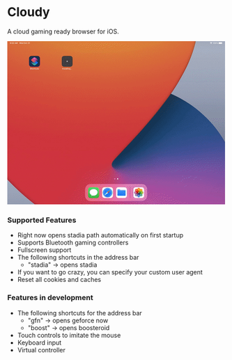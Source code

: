 # Cloudy

A cloud gaming ready browser for iOS. 

![](Media/cloudy.gif)

### Supported Features

- Right now opens stadia path automatically on first startup
- Supports Bluetooth gaming controllers
- Fullscreen support
- The following shortcuts in the address bar
  - "stadia" -> opens stadia
- If you want to go crazy, you can specify your custom user agent
- Reset all cookies and caches

### Features in development

- The following shortcuts for the address bar
  - "gfn" -> opens geforce now
  - "boost" -> opens boosteroid
- Touch controls to imitate the mouse
- Keyboard input
- Virtual controller